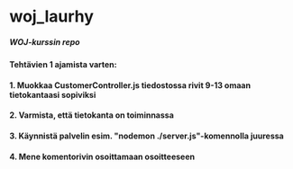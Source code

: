 # woj_laurhy
##### WOJ-kurssin repo
#### Tehtävien 1 ajamista varten:
#### 1. Muokkaa CustomerController.js tiedostossa rivit 9-13 omaan tietokantaasi sopiviksi
#### 2. Varmista, että tietokanta on toiminnassa
####  3. Käynnistä palvelin esim. "nodemon ./server.js"-komennolla juuressa
####  4. Mene komentorivin osoittamaan osoitteeseen
